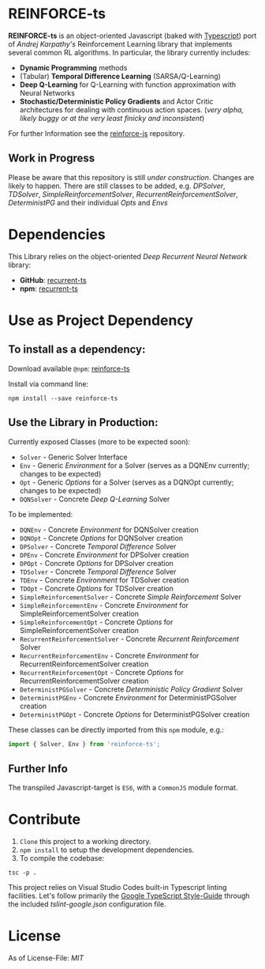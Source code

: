 # REINFORCE-ts
**REINFORCE-ts** is an object-oriented Javascript (baked with [Typescript](https://github.com/Microsoft/TypeScript)) port of _Andrej Karpathy's_ Reinforcement Learning library that implements several common RL algorithms.
In particular, the library currently includes:

* **Dynamic Programming** methods
* (Tabular) **Temporal Difference Learning** (SARSA/Q-Learning)
* **Deep Q-Learning** for Q-Learning with function approximation with Neural Networks
* **Stochastic/Deterministic Policy Gradients** and Actor Critic architectures for dealing with continuous action spaces. (_very alpha, likely buggy or at the very least finicky and inconsistent_)

For further Information see the [reinforce-js](https://github.com/karpathy/reinforcejs) repository.

## Work in Progress
Please be aware that this repository is still _under construction_. Changes are likely to happen.
There are still classes to be added, e.g. *DPSolver*, *TDSolver*, *SimpleReinforcementSolver*, *RecurrentReinforcementSolver*, *DeterministPG* and their individual *Opts* and *Envs*

# Dependencies

This Library relies on the object-oriented _Deep Recurrent Neural Network_ library:

* **GitHub**: [recurrent-ts](https://github.com/mvrahden/recurrent-ts)
* **npm**: [recurrent-ts](https://www.npmjs.com/package/recurrent-ts)

# Use as Project Dependency

## To install as a dependency:

Download available `@npm`: [reinforce-ts](https://www.npmjs.com/package/reinforce-ts)

Install via command line:

```
npm install --save reinforce-ts
```

## Use the Library in Production:

Currently exposed Classes (more to be expected soon):

* `Solver` - Generic Solver Interface
* `Env` - Generic *Environment* for a Solver (serves as a DQNEnv currently; changes to be expected)
* `Opt` - Generic *Options* for a Solver (serves as a DQNOpt currently; changes to be expected)
* `DQNSolver` - Concrete *Deep Q-Learning* Solver

To be implemented:

- `DQNEnv` - Concrete *Environment* for DQNSolver creation
- `DQNOpt` - Concrete *Options* for DQNSolver creation
- `DPSolver` - Concrete *Temporal Difference* Solver
- `DPEnv` - Concrete *Environment* for DPSolver creation
- `DPOpt` - Concrete *Options* for DPSolver creation
- `TDSolver` - Concrete *Temporal Difference* Solver
- `TDEnv` - Concrete *Environment* for TDSolver creation
- `TDOpt` - Concrete *Options* for TDSolver creation
- `SimpleReinforcementSolver` - Concrete *Simple Reinforcement* Solver
- `SimpleReinforcementEnv` - Concrete *Environment* for SimpleReinforcementSolver creation
- `SimpleReinforcementOpt` - Concrete *Options* for SimpleReinforcementSolver creation
- `RecurrentReinforcementSolver` - Concrete *Recurrent Reinforcement* Solver
- `RecurrentReinforcementEnv` - Concrete *Environment* for RecurrentReinforcementSolver creation
- `RecurrentReinforcementOpt` - Concrete *Options* for RecurrentReinforcementSolver creation
- `DeterministPGSolver` - Concrete *Deterministic Policy Gradient* Solver
- `DeterministPGEnv` - Concrete *Environment* for DeterministPGSolver creation
- `DeterministPGOpt` - Concrete *Options* for DeterministPGSolver creation

These classes can be directly imported from this `npm` module, e.g.:
```typescript
import { Solver, Env } from 'reinforce-ts';
```

## Further Info

The transpiled Javascript-target is `ES6`, with a `CommonJS` module format.

# Contribute

1. `Clone` this project to a working directory.
2. `npm install` to setup the development dependencies.
3. To compile the codebase:

```
tsc -p .
```

This project relies on Visual Studio Codes built-in Typescript linting facilities. Let's follow primarily the [Google TypeScript Style-Guide](https://github.com/google/ts-style) through the included *tslint-google.json* configuration file.

# License

As of License-File: *MIT*
